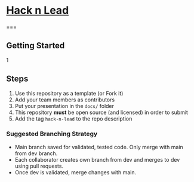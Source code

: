 # [Hack n Lead](https://womenplusplus.ch/hacknlead)

===

## Getting Started

1



## Steps

1. Use this repository as a template (or Fork it)
2. Add your team members as contributors
3. Put your presentation in the `docs/` folder
4. This repository **must** be open source (and licensed) in order to submit
5. Add the tag `hack-n-lead` to the repo description

### Suggested Branching Strategy ###
* Main branch saved for validated, tested code. Only merge with main from dev branch.
* Each collaborator creates own branch from dev and merges to dev using pull requests.
* Once dev is validated, merge changes with main.
